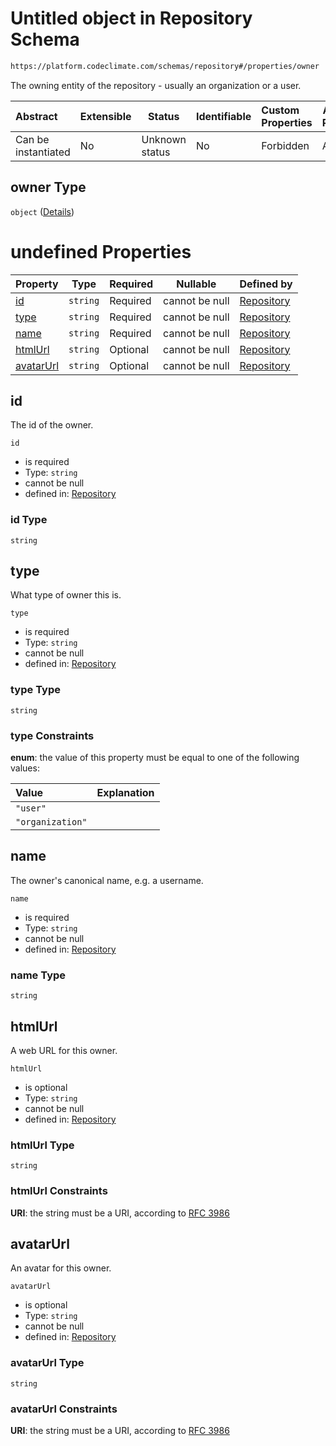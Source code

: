 # Untitled object in Repository Schema

```txt
https://platform.codeclimate.com/schemas/repository#/properties/owner
```

The owning entity of the repository - usually an organization or a user.


| Abstract            | Extensible | Status         | Identifiable | Custom Properties | Additional Properties | Access Restrictions | Defined In                                                                                   |
| :------------------ | ---------- | -------------- | ------------ | :---------------- | --------------------- | ------------------- | -------------------------------------------------------------------------------------------- |
| Can be instantiated | No         | Unknown status | No           | Forbidden         | Allowed               | none                | [Repository.schema.json\*](../../spec/schemas/Repository.schema.json "open original schema") |

## owner Type

`object` ([Details](repository-properties-owner.md))

# undefined Properties

| Property                | Type     | Required | Nullable       | Defined by                                                                                                                                                          |
| :---------------------- | -------- | -------- | -------------- | :------------------------------------------------------------------------------------------------------------------------------------------------------------------ |
| [id](#id)               | `string` | Required | cannot be null | [Repository](repository-properties-owner-properties-id.md "https&#x3A;//platform.codeclimate.com/schemas/repository#/properties/owner/properties/id")               |
| [type](#type)           | `string` | Required | cannot be null | [Repository](repository-properties-owner-properties-type.md "https&#x3A;//platform.codeclimate.com/schemas/repository#/properties/owner/properties/type")           |
| [name](#name)           | `string` | Required | cannot be null | [Repository](repository-properties-owner-properties-name.md "https&#x3A;//platform.codeclimate.com/schemas/repository#/properties/owner/properties/name")           |
| [htmlUrl](#htmlUrl)     | `string` | Optional | cannot be null | [Repository](repository-properties-owner-properties-htmlurl.md "https&#x3A;//platform.codeclimate.com/schemas/repository#/properties/owner/properties/htmlUrl")     |
| [avatarUrl](#avatarUrl) | `string` | Optional | cannot be null | [Repository](repository-properties-owner-properties-avatarurl.md "https&#x3A;//platform.codeclimate.com/schemas/repository#/properties/owner/properties/avatarUrl") |

## id

The id of the owner.


`id`

-   is required
-   Type: `string`
-   cannot be null
-   defined in: [Repository](repository-properties-owner-properties-id.md "https&#x3A;//platform.codeclimate.com/schemas/repository#/properties/owner/properties/id")

### id Type

`string`

## type

What type of owner this is.


`type`

-   is required
-   Type: `string`
-   cannot be null
-   defined in: [Repository](repository-properties-owner-properties-type.md "https&#x3A;//platform.codeclimate.com/schemas/repository#/properties/owner/properties/type")

### type Type

`string`

### type Constraints

**enum**: the value of this property must be equal to one of the following values:

| Value            | Explanation |
| :--------------- | ----------- |
| `"user"`         |             |
| `"organization"` |             |

## name

The owner's canonical name, e.g. a username.


`name`

-   is required
-   Type: `string`
-   cannot be null
-   defined in: [Repository](repository-properties-owner-properties-name.md "https&#x3A;//platform.codeclimate.com/schemas/repository#/properties/owner/properties/name")

### name Type

`string`

## htmlUrl

A web URL for this owner.


`htmlUrl`

-   is optional
-   Type: `string`
-   cannot be null
-   defined in: [Repository](repository-properties-owner-properties-htmlurl.md "https&#x3A;//platform.codeclimate.com/schemas/repository#/properties/owner/properties/htmlUrl")

### htmlUrl Type

`string`

### htmlUrl Constraints

**URI**: the string must be a URI, according to [RFC 3986](https://tools.ietf.org/html/rfc4291 "check the specification")

## avatarUrl

An avatar for this owner.


`avatarUrl`

-   is optional
-   Type: `string`
-   cannot be null
-   defined in: [Repository](repository-properties-owner-properties-avatarurl.md "https&#x3A;//platform.codeclimate.com/schemas/repository#/properties/owner/properties/avatarUrl")

### avatarUrl Type

`string`

### avatarUrl Constraints

**URI**: the string must be a URI, according to [RFC 3986](https://tools.ietf.org/html/rfc4291 "check the specification")
